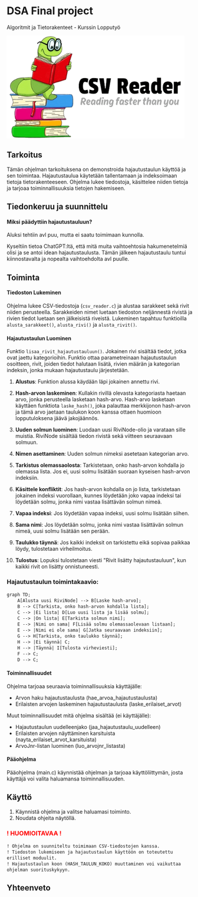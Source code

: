 # DSA Final project

Algoritmit ja Tietorakenteet - Kurssin Lopputyö

![screenshot](logomato.png)

## Tarkoitus

Tämän ohjelman tarkoituksena on demonstroida hajautustaulun käyttöä ja sen toimintaa. Hajautustaulua käytetään tallentamaan ja indeksoimaan tietoja tietorakenteeseen. Ohjelma lukee tiedostoja, käsittelee niiden tietoja ja tarjoaa toiminnallisuuksia tietojen hakemiseen.

## Tiedonkeruu ja suunnittelu

#### Miksi päädyttiin hajautustauluun?

Aluksi tehtiin avl puu, mutta ei saatu toimimaan kunnolla. 

Kyseltiin tietoa ChatGPT:ltä, että mitä muita vaihtoehtosia hakumenetelmiä olisi ja se antoi idean hajautustaulusta.
Tämän jälkeen hajautustaulu tuntui kiinnostavalta ja nopealta vaihtoehdolta avl puulle.


## Toiminta

#### Tiedoston Lukeminen

Ohjelma lukee CSV-tiedostoja (`csv_reader.c`) ja alustaa sarakkeet sekä rivit niiden perusteella. Sarakkeiden nimet luetaan tiedoston neljännestä rivistä ja rivien tiedot luetaan sen jälkeisistä riveistä. Lukeminen tapahtuu funktioilla `alusta_sarakkeet()`, `alusta_rivi()` ja `alusta_rivit()`.

#### Hajautustaulun Luominen

Funktio `lisaa_rivit_hajautustauluun()`. Jokainen rivi sisältää tiedot, jotka ovat jaettu kategorioihin. Funktio ottaa parametreinaan hajautustaulun osoitteen, rivit, joiden tiedot halutaan lisätä, rivien määrän ja kategorian indeksin, jonka mukaan hajautustaulu järjestetään.

1. **Alustus**: Funktion alussa käydään läpi jokainen annettu rivi.

2. **Hash-arvon laskeminen**: Kullakin rivillä olevasta kategoriasta haetaan arvo, jonka perusteella lasketaan hash-arvo. Hash-arvo lasketaan käyttäen funktiota `laske_hash()`, joka palauttaa merkkijonon hash-arvon ja tämä arvo jaetaan taulukon koon kanssa ottaen huomioon lopputuloksena jäävä jakojäännös.

3. **Uuden solmun luominen**: Luodaan uusi RiviNode-olio ja varataan sille muistia. RiviNode sisältää tiedon rivistä sekä viitteen seuraavaan solmuun.

4. **Nimen asettaminen**: Uuden solmun nimeksi asetetaan kategorian arvo.

5. **Tarkistus olemassaolosta**: Tarkistetaan, onko hash-arvon kohdalla jo olemassa lista. Jos ei, uusi solmu lisätään suoraan kyseisen hash-arvon indeksiin.

6. **Käsittele konfliktit**: Jos hash-arvon kohdalla on jo lista, tarkistetaan jokainen indeksi vuorollaan, kunnes löydetään joko vapaa indeksi tai löydetään solmu, jonka nimi vastaa lisättävän solmun nimeä.

7. **Vapaa indeksi**: Jos löydetään vapaa indeksi, uusi solmu lisätään siihen.

8. **Sama nimi**: Jos löydetään solmu, jonka nimi vastaa lisättävän solmun nimeä, uusi solmu lisätään sen perään.

9. **Taulukko täynnä**: Jos kaikki indeksit on tarkistettu eikä sopivaa paikkaa löydy, tulostetaan virheilmoitus.

10. **Tulostus**: Lopuksi tulostetaan viesti "Rivit lisätty hajautustauluun", kun kaikki rivit on lisätty onnistuneesti.

### Hajautustaulun toimintakaavio:
```mermaid
graph TD;
    A[Alusta uusi RiviNode] --> B[Laske hash-arvo];
    B --> C[Tarkista, onko hash-arvon kohdalla lista];
    C --> |Ei lista| D[Luo uusi lista ja lisää solmu];
    C --> |On lista| E[Tarkista solmun nimi];
    E --> |Nimi on sama| F[Lisää solmu olemassaolevaan listaan];
    E --> |Nimi ei ole sama| G[Jatka seuraavaan indeksiin];
    G --> H[Tarkista, onko taulukko täynnä];
    H --> |Ei täynnä| C;
    H --> |Täynnä| I[Tulosta virheviesti];
    F --> C;
    D --> C;

```
#### Toiminnallisuudet

Ohjelma tarjoaa seuraavia toiminnallisuuksia käyttäjälle:

- Arvon haku hajautustaulusta (hae_arvoa_hajautustaulusta)
- Erilaisten arvojen laskeminen hajautustaulusta (laske_erilaiset_arvot)

Muut toiminnallisuudet mitä ohjelma sisältää (ei käyttäjälle):

- Hajautustaulun uudelleenjako (jaa_hajautustaulu_uudelleen)
- Erilaisten arvojen näyttäminen karsituista (nayta_erilaiset_arvot_karsituista)
- ArvoJnr-listan luominen (luo_arvojnr_listasta)

#### Pääohjelma

Pääohjelma (main.c) käynnistää ohjelman ja tarjoaa käyttöliittymän, josta käyttäjä voi valita haluamansa toiminnallisuuden.

## Käyttö

1. Käynnistä ohjelma ja valitse haluamasi toiminto.
2. Noudata ohjeita näytöllä.

### <span style="color:red">! HUOMIOITAVAA !</span>

    ! Ohjelma on suunniteltu toimimaan CSV-tiedostojen kanssa.
    ! Tiedoston lukemiseen ja hajautustaulun käyttöön on toteutettu erilliset moduulit.
    ! Hajautustaulun koon (HASH_TAULUN_KOKO) muuttaminen voi vaikuttaa ohjelman suorituskykyyn.

## Yhteenveto
